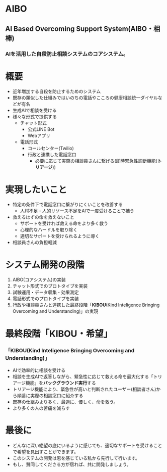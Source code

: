 # AIBO
## AI Based Overcoming Support System(AIBO・相棒)
### AIを活用した自殺防止相談システムのコアシステム。

# 概要
- 近年増加する自殺を防止するためのシステム
- 既存の類似した仕組みではいのちの電話やこころの健康相談統一ダイヤルなどが有名
- 生成AIで相談を受ける
- 様々な形式で提供する
  - チャット形式
    - 公式LINE Bot
    - Webアプリ
  - 電話形式
    - コールセンター(Twilio)
    - 行政と連携した電話窓口
      - 必要に応じて実際の相談員さんに繋げる(即時緊急性診断機能(**トリアージ**))

# 実現したいこと
- 特定の条件下で電話窓口に繋がりにくいことを改善する
  - 人材不足・人的リソース不足をAIで一度受けることで補う
- 救えるはずの命を救えないこと
  - サポートを受ければ救える命をより多く救う
  - 心理的なハードルを取り除く
  - 適切なサポートを受けられるように導く
- 相談員さんの負担軽減

# システム開発の段階
1. AIBO(コアシステム)の実装
2. チャット形式でのプロトタイプを実装
3. 試験運用・データ収集・効果測定
4. 電話形式でのプロトタイプを実装
5. 行政や相談員さんと連携した最終段階「**KIBOU**(Kind Inteligence Bringing Overcoming and Understanding)」の実現

# 最終段階「KIBOU・希望」
### 「**KIBOU**(Kind Inteligence Bringing Overcoming and Understanding)」
- AIで効率的に相談を受ける
- 相談を生成AIで返答しながら、緊急性に応じて救える命を最大化する「トリアージ機能」を**バックグラウンド実行**する
- トリアージ機能により、緊急性が高いと判断されたユーザー(相談者さん)から順番に実際の相談窓口に紹介する
- 既存の仕組みより多く、最適に、優しく、命を救う。
- より多くの人の苦痛を減らす

# 最後に
- どんなに深い絶望の底にいるように感じても、適切なサポートを受けることで希望を見出すことができます。
- このシステムの開発は恩を感じている私から先行して行います。
- もし、賛同してくださる方が居れば、共に開発しましょう。
